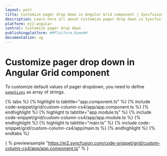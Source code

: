 ```yaml
---
layout: post
title: Customize pager drop down in Angular Grid component | Syncfusion
description: Learn here all about Customize pager drop down in Syncfusion ##Platform_Name## Grid component of Syncfusion Essential JS 2 and more.
platform: ej2-angular
control: Customize pager drop down 
publishingplatform: ##Platform_Name##
documentation: ug
---
```


# Customize pager drop down in Angular Grid component

To customize default values of pager dropdown, you need to define [`pageSizes`](../../api/grid/pageSettingsModel/#pagesizes) as array of strings.

{% tabs %}
{% highlight ts tabtitle="app.component.ts" %}
{% include code-snippet/grid/custom-column-cs4/app/app.component.ts %}
{% endhighlight %}
{% highlight ts tabtitle="app.module.ts" %}
{% include code-snippet/grid/custom-column-cs4/app/app.module.ts %}
{% endhighlight %}
{% highlight ts tabtitle="main.ts" %}
{% include code-snippet/grid/custom-column-cs4/app/main.ts %}
{% endhighlight %}
{% endtabs %}
  
{ % previewsample "https://ej2.syncfusion.com/code-snippet/grid/custom-column-cs4/app/app.component.ts" % }
